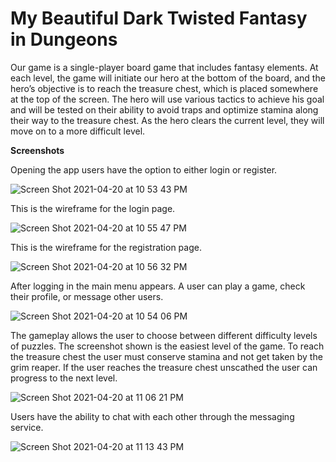 # My Beautiful Dark Twisted Fantasy in Dungeons
Our game is a single-player board game that includes fantasy elements. At each level, the game will initiate our hero at the bottom of the board, and the hero’s objective is to reach the treasure chest, which is placed somewhere at the top of the screen. The hero will use various tactics to achieve his goal and will be tested on their ability to avoid traps and optimize stamina along their way to the treasure chest. As the hero clears the current level, they will move on to a more difficult level.

**Screenshots**

Opening the app users have the option to either login or register. 

![Screen Shot 2021-04-20 at 10 53 43 PM](https://user-images.githubusercontent.com/35156624/115468635-43d10f80-a22b-11eb-873b-b67050d32626.png)

This is the wireframe for the login page.

![Screen Shot 2021-04-20 at 10 55 47 PM](https://user-images.githubusercontent.com/35156624/115468834-8eeb2280-a22b-11eb-8c85-809ede46b017.png)

This is the wireframe for the registration page.

![Screen Shot 2021-04-20 at 10 56 32 PM](https://user-images.githubusercontent.com/35156624/115468902-a88c6a00-a22b-11eb-887d-00c190f70488.png)


After logging in the main menu appears. A user can play a game, check their profile, or message other users.

![Screen Shot 2021-04-20 at 10 54 06 PM](https://user-images.githubusercontent.com/35156624/115468669-51869500-a22b-11eb-8109-3839a0ff1861.png)

The gameplay allows the user to choose between different difficulty levels of puzzles. The screenshot shown is the easiest level of the game. To reach the treasure chest the user must conserve stamina and not get taken by the grim reaper. If the user reaches the treasure chest unscathed the user can progress to the next level. 

![Screen Shot 2021-04-20 at 11 06 21 PM](https://user-images.githubusercontent.com/35156624/115469698-07061800-a22d-11eb-886b-67c7bb6355aa.png)


Users have the ability to chat with each other through the messaging service.


![Screen Shot 2021-04-20 at 11 13 43 PM](https://user-images.githubusercontent.com/35156624/115470340-0e79f100-a22e-11eb-97d4-05eba7d931de.png)








